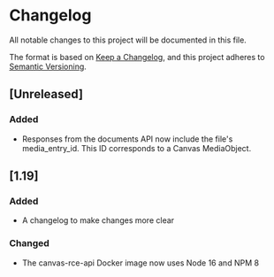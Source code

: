 # Changelog
All notable changes to this project will be documented in this file.

The format is based on [Keep a Changelog](https://keepachangelog.com/en/1.0.0/),
and this project adheres to [Semantic Versioning](https://semver.org/spec/v2.0.0.html).

## [Unreleased]
### Added
- Responses from the documents API now include the file's media_entry_id. This ID corresponds to a Canvas MediaObject.
## [1.19]
### Added
- A changelog to make changes more clear

### Changed
- The canvas-rce-api Docker image now uses Node 16 and NPM 8